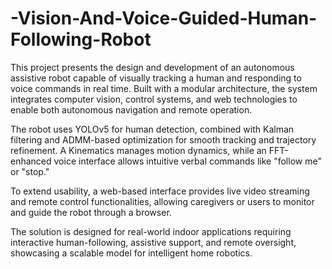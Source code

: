 # -Vision-And-Voice-Guided-Human-Following-Robot
This project presents the design and development of an autonomous assistive robot capable of visually tracking a human and responding to voice commands in real time. Built with a modular architecture, the system integrates computer vision, control systems, and web technologies to enable both autonomous navigation and remote operation.

The robot uses YOLOv5 for human detection, combined with Kalman filtering and ADMM-based optimization for smooth tracking and trajectory refinement. A Kinematics manages motion dynamics, while an FFT-enhanced voice interface allows intuitive verbal commands like "follow me" or "stop."

To extend usability, a web-based interface provides live video streaming and remote control functionalities, allowing caregivers or users to monitor and guide the robot through a browser.

The solution is designed for real-world indoor applications requiring interactive human-following, assistive support, and remote oversight, showcasing a scalable model for intelligent home robotics.
